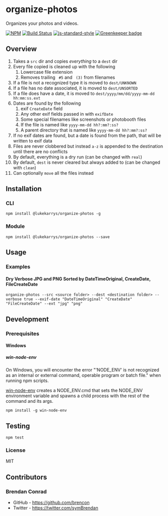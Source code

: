 # organize-photos

Organizes your photos and videos.

[![NPM](https://nodei.co/npm/@lukekarrys/organize-photos.png)](https://nodei.co/npm/@lukekarrys/organize-photos/)
[![Build Status](https://travis-ci.org/lukekarrys/organize-photos.png?branch=master)](https://travis-ci.org/lukekarrys/organize-photos)
[![js-standard-style](https://img.shields.io/badge/code%20style-standard-brightgreen.svg?style=flat)](https://github.com/feross/standard)
[![Greenkeeper badge](https://badges.greenkeeper.io/lukekarrys/organize-photos.svg)](https://greenkeeper.io/)

## Overview

1. Takes a `src` dir and copies *everything* to a `dest` dir
1. Every file copied is cleaned up with the following
    1. Lowercase file extension
    1. Removes trailing ` #5` and ` (3)` from filenames
1. If a file is not a recognized type it is moved to `dest/UNKNOWN`
1. If a file has no date associated, it is moved to `dest/UNSORTED`
1. If a file does have a date, it is moved to `dest/yyyy/mm/dd/yyyy-mm-dd hh:mm:ss.ext`
1. Dates are found by the following
    1. exif `CreateDate` field
    1. Any other exif fields passed in with `exifDate`
    1. Some special filenames like screenshots or photobooth files
    1. If the file is named like `yyyy-mm-dd hh?:mm?:ss?`
    1. A parent directory that is named like `yyyy-mm-dd hh?:mm?:ss?`
1. If no exif dates are found, but a date is found from the path, that will be written to exif data
1. Files are never clobbered but instead `a-z` is appended to the destination until there are no conflicts
1. By default, everything is a dry run (can be changed with `real`)
1. By default, `dest` is never cleared but always added to (can be changed with `clean`)
1. Can optionally `move` all the files instead

## Installation

### CLI
```
npm install @lukekarrys/organize-photos -g
```

### Module
```
npm install @lukekarrys/organize-photos --save
```

## Usage

### Examples

#### Dry Verbose JPG and PNG Sorted by DateTimeOriginal, CreateDate, FileCreateDate

`organize-photos --src <source folder> --dest <destination folder> --verbose true --exif-date "DateTimeOriginal" "CreateDate" "FileCreateDate" --ext "jpg" "png"`

## Development

### Prerequisites

#### Windows

##### win-node-env

On Windows, you will encounter the error "'NODE_ENV' is not recognized as an internal or external command, operable program or batch file." when running npm scripts. 

[win-node-env](https://github.com/laggingreflex/win-node-env) creates a NODE_ENV.cmd that sets the NODE_ENV environment variable and spawns a child process with the rest of the command and its args.

`npm install -g win-node-env`

## Testing

`npm test`

### License

MIT

## Contributors

### Brendan Conrad

* GitHub - <https://github.com/brencon>
* Twitter - <https://twitter.com/symBrendan>


